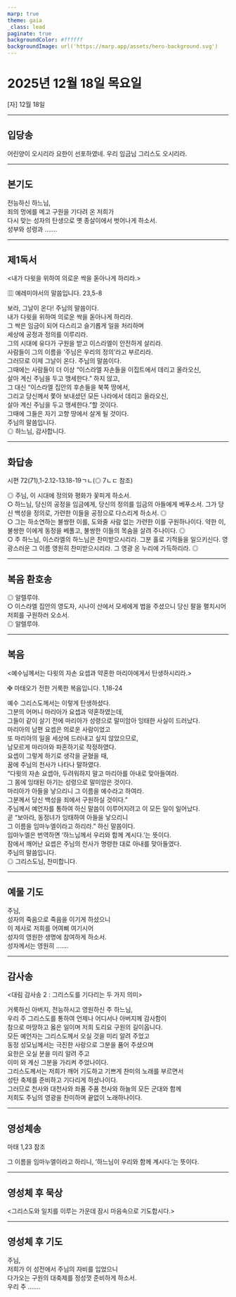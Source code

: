 ```yaml
---
marp: true
theme: gaia
_class: lead
paginate: true
backgroundColor: #ffffff
backgroundImage: url('https://marp.app/assets/hero-background.svg')
---
```


# 2025년 12월 18일 목요일

[자] 12월 18일  




---

## 입당송

어린양이 오시리라 요한이 선포하였네. 우리 임금님 그리스도 오시리라.  
  


---

## 본기도

전능하신 하느님,  
죄의 멍에를 메고 구원을 기다려 온 저희가  
다시 맞는 성자의 탄생으로 옛 종살이에서 벗어나게 하소서.  
성부와 성령과 …….  
  


---

## 제1독서

<내가 다윗을 위하여 의로운 싹을 돋아나게 하리라.>

▥ 예레미야서의 말씀입니다. 23,5-8

보라, 그날이 온다! 주님의 말씀이다.  
내가 다윗을 위하여 의로운 싹을 돋아나게 하리라.  
그 싹은 임금이 되어 다스리고 슬기롭게 일을 처리하며  
세상에 공정과 정의를 이루리라.  
그의 시대에 유다가 구원을 받고 이스라엘이 안전하게 살리라.  
사람들이 그의 이름을 ‘주님은 우리의 정의’라고 부르리라.  
그러므로 이제 그날이 온다. 주님의 말씀이다.  
그때에는 사람들이 더 이상 “이스라엘 자손들을 이집트에서 데리고 올라오신,  
살아 계신 주님을 두고 맹세한다.” 하지 않고,  
그 대신 “이스라엘 집안의 후손들을 북쪽 땅에서,  
그리고 당신께서 쫓아 보내셨던 모든 나라에서 데리고 올라오신,  
살아 계신 주님을 두고 맹세한다.”할 것이다.  
그때에 그들은 자기 고향 땅에서 살게 될 것이다.  
주님의 말씀입니다.  
◎ 하느님, 감사합니다.  
  


---

## 화답송

시편 72(71),1-2.12-13.18-19ㄱㄴ(◎ 7ㄴㄷ 참조)

◎ 주님, 이 시대에 정의와 평화가 꽃피게 하소서.  
○ 하느님, 당신의 공정을 임금에게, 당신의 정의를 임금의 아들에게 베푸소서. 그가 당신 백성을 정의로, 가련한 이들을 공정으로 다스리게 하소서. ◎  
○ 그는 하소연하는 불쌍한 이를, 도와줄 사람 없는 가련한 이를 구원하나이다. 약한 이, 불쌍한 이에게 동정을 베풀고, 불쌍한 이들의 목숨을 살려 주나이다. ◎  
○ 주 하느님, 이스라엘의 하느님은 찬미받으시리라. 그분 홀로 기적들을 일으키신다. 영광스러운 그 이름 영원히 찬미받으시리라. 그 영광 온 누리에 가득하리라. ◎  
  


---

## 복음 환호송

◎ 알렐루야.  
○ 이스라엘 집안의 영도자, 시나이 산에서 모세에게 법을 주셨으니 당신 팔을 펼치시어 저희를 구원하러 오소서.  
◎ 알렐루야.  
  


---

## 복음

<예수님께서는 다윗의 자손 요셉과 약혼한 마리아에게서 탄생하시리라.>

✠ 마태오가 전한 거룩한 복음입니다. 1,18-24

예수 그리스도께서는 이렇게 탄생하셨다.  
그분의 어머니 마리아가 요셉과 약혼하였는데,  
그들이 같이 살기 전에 마리아가 성령으로 말미암아 잉태한 사실이 드러났다.  
마리아의 남편 요셉은 의로운 사람이었고  
또 마리아의 일을 세상에 드러내고 싶지 않았으므로,  
남모르게 마리아와 파혼하기로 작정하였다.  
요셉이 그렇게 하기로 생각을 굳혔을 때,  
꿈에 주님의 천사가 나타나 말하였다.  
“다윗의 자손 요셉아, 두려워하지 말고 마리아를 아내로 맞아들여라.  
그 몸에 잉태된 아기는 성령으로 말미암은 것이다.  
마리아가 아들을 낳으리니 그 이름을 예수라고 하여라.  
그분께서 당신 백성을 죄에서 구원하실 것이다.”  
주님께서 예언자를 통하여 하신 말씀이 이루어지려고 이 모든 일이 일어났다.  
곧 “보아라, 동정녀가 잉태하여 아들을 낳으리니  
그 이름을 임마누엘이라고 하리라.” 하신 말씀이다.  
임마누엘은 번역하면 ‘하느님께서 우리와 함께 계시다.’는 뜻이다.  
잠에서 깨어난 요셉은 주님의 천사가 명령한 대로 아내를 맞아들였다.  
주님의 말씀입니다.  
◎ 그리스도님, 찬미합니다.  
  


---

## 예물 기도

주님,  
성자의 죽음으로 죽음을 이기게 하셨으니  
이 제사로 저희를 어여삐 여기시어  
성자의 영원한 생명에 참여하게 하소서.  
성자께서는 영원히 …….  
  


---

## 감사송

<대림 감사송 2 : 그리스도를 기다리는 두 가지 의미>

거룩하신 아버지, 전능하시고 영원하신 주 하느님,  
우리 주 그리스도를 통하여 언제나 어디서나 아버지께 감사함이  
참으로 마땅하고 옳은 일이며 저희 도리요 구원의 길이옵니다.  
모든 예언자는 그리스도께서 오실 것을 미리 알려 주었고  
동정 성모님께서는 극진한 사랑으로 그분을 품어 주셨으며  
요한은 오실 분을 미리 알려 주고  
이미 와 계신 그분을 가리켜 주었나이다.  
그리스도께서는 저희가 깨어 기도하고 기쁘게 찬미의 노래를 부르면서  
성탄 축제를 준비하고 기다리게 하셨나이다.  
그러므로 천사와 대천사와 좌품 주품 천사와 하늘의 모든 군대와 함께  
저희도 주님의 영광을 찬미하며 끝없이 노래하나이다.  
  


---

## 영성체송

마태 1,23 참조

그 이름을 임마누엘이라고 하리니, ‘하느님이 우리와 함께 계시다.’는 뜻이다.  
  


---

## 영성체 후 묵상

<그리스도와 일치를 이루는 가운데 잠시 마음속으로 기도합시다.>  


---

## 영성체 후 기도

주님,  
저희가 이 성전에서 주님의 자비를 입었으니  
다가오는 구원의 대축제를 정성껏 준비하게 하소서.  
우리 주 …….